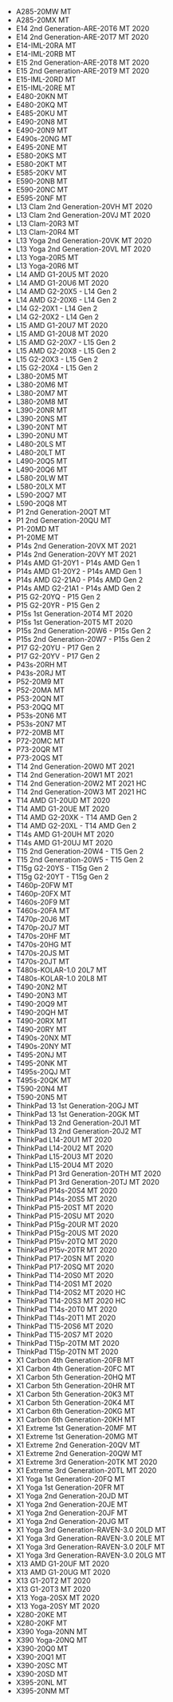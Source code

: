 - A285-20MW MT
- A285-20MX MT
- E14 2nd Generation-ARE-20T6 MT 2020
- E14 2nd Generation-ARE-20T7 MT 2020
- E14-IML-20RA MT
- E14-IML-20RB MT
- E15 2nd Generation-ARE-20T8 MT 2020
- E15 2nd Generation-ARE-20T9 MT 2020
- E15-IML-20RD MT
- E15-IML-20RE MT
- E480-20KN MT
- E480-20KQ MT
- E485-20KU MT
- E490-20N8 MT
- E490-20N9 MT
- E490s-20NG MT
- E495-20NE MT
- E580-20KS MT
- E580-20KT MT
- E585-20KV MT
- E590-20NB MT
- E590-20NC MT
- E595-20NF MT
- L13 Clam 2nd Generation-20VH MT 2020
- L13 Clam 2nd Generation-20VJ MT 2020
- L13 Clam-20R3 MT
- L13 Clam-20R4 MT
- L13 Yoga 2nd Generation-20VK MT 2020
- L13 Yoga 2nd Generation-20VL MT 2020
- L13 Yoga-20R5 MT
- L13 Yoga-20R6 MT
- L14 AMD G1-20U5 MT 2020
- L14 AMD G1-20U6 MT 2020
- L14 AMD G2-20X5 - L14 Gen 2
- L14 AMD G2-20X6 - L14 Gen 2
- L14 G2-20X1 - L14 Gen 2
- L14 G2-20X2 - L14 Gen 2
- L15 AMD G1-20U7 MT 2020
- L15 AMD G1-20U8 MT 2020
- L15 AMD G2-20X7 - L15 Gen 2
- L15 AMD G2-20X8 - L15 Gen 2
- L15 G2-20X3 - L15 Gen 2
- L15 G2-20X4 - L15 Gen 2
- L380-20M5 MT
- L380-20M6 MT
- L380-20M7 MT
- L380-20M8 MT
- L390-20NR MT
- L390-20NS MT
- L390-20NT MT
- L390-20NU MT
- L480-20LS MT
- L480-20LT MT
- L490-20Q5 MT
- L490-20Q6 MT
- L580-20LW MT
- L580-20LX MT
- L590-20Q7 MT
- L590-20Q8 MT
- P1 2nd Generation-20QT MT
- P1 2nd Generation-20QU MT
- P1-20MD MT
- P1-20ME MT
- P14s 2nd Generation-20VX MT 2021
- P14s 2nd Generation-20VY MT 2021
- P14s AMD G1-20Y1 - P14s AMD Gen 1
- P14s AMD G1-20Y2 - P14s AMD Gen 1
- P14s AMD G2-21A0 - P14s AMD Gen 2
- P14s AMD G2-21A1 - P14s AMD Gen 2
- P15 G2-20YQ - P15 Gen 2
- P15 G2-20YR - P15 Gen 2
- P15s 1st Generation-20T4 MT 2020
- P15s 1st Generation-20T5 MT 2020
- P15s 2nd Generation-20W6 - P15s Gen 2
- P15s 2nd Generation-20W7 - P15s Gen 2
- P17 G2-20YU - P17 Gen 2
- P17 G2-20YV - P17 Gen 2
- P43s-20RH MT
- P43s-20RJ MT
- P52-20M9 MT
- P52-20MA MT
- P53-20QN MT
- P53-20QQ MT
- P53s-20N6 MT
- P53s-20N7 MT
- P72-20MB MT
- P72-20MC MT
- P73-20QR MT
- P73-20QS MT
- T14 2nd Generation-20W0 MT 2021
- T14 2nd Generation-20W1 MT 2021
- T14 2nd Generation-20W2 MT 2021 HC
- T14 2nd Generation-20W3 MT 2021 HC
- T14 AMD G1-20UD MT 2020
- T14 AMD G1-20UE MT 2020
- T14 AMD G2-20XK - T14 AMD Gen 2
- T14 AMD G2-20XL - T14 AMD Gen 2
- T14s AMD G1-20UH MT 2020
- T14s AMD G1-20UJ MT 2020
- T15 2nd Generation-20W4 - T15 Gen 2
- T15 2nd Generation-20W5 - T15 Gen 2
- T15g G2-20YS - T15g Gen 2
- T15g G2-20YT - T15g Gen 2
- T460p-20FW MT
- T460p-20FX MT
- T460s-20F9 MT
- T460s-20FA MT
- T470p-20J6 MT
- T470p-20J7 MT
- T470s-20HF MT
- T470s-20HG MT
- T470s-20JS MT
- T470s-20JT MT
- T480s-KOLAR-1.0 20L7 MT
- T480s-KOLAR-1.0 20L8 MT
- T490-20N2 MT
- T490-20N3 MT
- T490-20Q9 MT
- T490-20QH MT
- T490-20RX MT
- T490-20RY MT
- T490s-20NX MT
- T490s-20NY MT
- T495-20NJ MT
- T495-20NK MT
- T495s-20QJ MT
- T495s-20QK MT
- T590-20N4 MT
- T590-20N5 MT
- ThinkPad 13 1st Generation-20GJ MT
- ThinkPad 13 1st Generation-20GK MT
- ThinkPad 13 2nd Generation-20J1 MT
- ThinkPad 13 2nd Generation-20J2 MT
- ThinkPad L14-20U1 MT 2020
- ThinkPad L14-20U2 MT 2020
- ThinkPad L15-20U3 MT 2020
- ThinkPad L15-20U4 MT 2020
- ThinkPad P1 3rd Generation-20TH MT 2020
- ThinkPad P1 3rd Generation-20TJ MT 2020
- ThinkPad P14s-20S4 MT 2020
- ThinkPad P14s-20S5 MT 2020
- ThinkPad P15-20ST MT 2020
- ThinkPad P15-20SU MT 2020
- ThinkPad P15g-20UR MT 2020
- ThinkPad P15g-20US MT 2020
- ThinkPad P15v-20TQ MT 2020
- ThinkPad P15v-20TR MT 2020
- ThinkPad P17-20SN MT 2020
- ThinkPad P17-20SQ MT 2020
- ThinkPad T14-20S0 MT 2020
- ThinkPad T14-20S1 MT 2020
- ThinkPad T14-20S2 MT 2020 HC
- ThinkPad T14-20S3 MT 2020 HC
- ThinkPad T14s-20T0 MT 2020
- ThinkPad T14s-20T1 MT 2020
- ThinkPad T15-20S6 MT 2020
- ThinkPad T15-20S7 MT 2020
- ThinkPad T15p-20TM MT 2020
- ThinkPad T15p-20TN MT 2020
- X1 Carbon 4th Generation-20FB MT
- X1 Carbon 4th Generation-20FC MT
- X1 Carbon 5th Generation-20HQ MT
- X1 Carbon 5th Generation-20HR MT
- X1 Carbon 5th Generation-20K3 MT
- X1 Carbon 5th Generation-20K4 MT
- X1 Carbon 6th Generation-20KG MT
- X1 Carbon 6th Generation-20KH MT
- X1 Extreme 1st Generation-20MF MT
- X1 Extreme 1st Generation-20MG MT
- X1 Extreme 2nd Generation-20QV MT
- X1 Extreme 2nd Generation-20QW MT
- X1 Extreme 3rd Generation-20TK MT 2020
- X1 Extreme 3rd Generation-20TL MT 2020
- X1 Yoga 1st Generation-20FQ MT
- X1 Yoga 1st Generation-20FR MT
- X1 Yoga 2nd Generation-20JD MT
- X1 Yoga 2nd Generation-20JE MT
- X1 Yoga 2nd Generation-20JF MT
- X1 Yoga 2nd Generation-20JG MT
- X1 Yoga 3rd Generation-RAVEN-3.0 20LD MT
- X1 Yoga 3rd Generation-RAVEN-3.0 20LE MT
- X1 Yoga 3rd Generation-RAVEN-3.0 20LF MT
- X1 Yoga 3rd Generation-RAVEN-3.0 20LG MT
- X13 AMD G1-20UF MT 2020
- X13 AMD G1-20UG MT 2020
- X13 G1-20T2 MT 2020
- X13 G1-20T3 MT 2020
- X13 Yoga-20SX MT 2020
- X13 Yoga-20SY MT 2020
- X280-20KE MT
- X280-20KF MT
- X390 Yoga-20NN MT
- X390 Yoga-20NQ MT
- X390-20Q0 MT
- X390-20Q1 MT
- X390-20SC MT
- X390-20SD MT
- X395-20NL MT
- X395-20NM MT